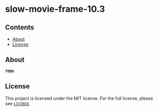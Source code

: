 # slow-movie-frame-10.3

## Contents

* [About](#about)
* [License](#license)

## About

__`TODO`__

## License

This project is licensed under the MIT license. For the full license, please see [`LICENSE`](LICENSE).
